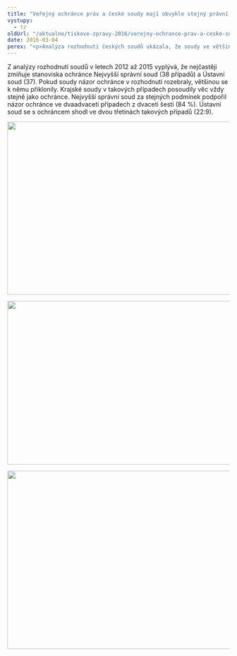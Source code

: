```yaml
---
title: "Veřejný ochránce práv a české soudy mají obvykle stejný právní názor"
vystupy:
  - tz
oldUrl: "/aktualne/tiskove-zpravy-2016/verejny-ochrance-prav-a-ceske-soudy-maji-obvykle-stejny-pravni-nazor"
date: 2016-03-04
perex: "<p>Analýza rozhodnutí českých soudů ukázala, že soudy ve většině případů souhlasí se stanovisky veřejného ochránce práv. Stanoviska ochránce tak slouží k lepšímu uplatňování spravedlnosti v České republice. </p>"
---
```


<!-- imported from the old website -->

<p>Z analýzy rozhodnutí soudů v letech 2012 až 2015 vyplývá, že nejčastěji zmiňuje stanoviska ochránce Nejvyšší správní soud (38 případů) a Ústavní soud (37). Pokud soudy názor ochránce v rozhodnutí rozebraly, většinou se k němu přiklonily. Krajské soudy v takových případech posoudily věc vždy stejně jako ochránce. Nejvyšší správní soud za stejných podmínek podpořil názor ochránce ve dvaadvaceti případech z dvaceti šesti (84 %). Ústavní soud se s ochráncem shodl ve dvou třetinách takových případů (22:9).</p><p><img src="/uploads-import/uploads/RTEmagicC_soudy_1_01.png.png" width="612" height="392" alt="" /></p><p></p><p><img src="/uploads-import/uploads/RTEmagicC_soudy_2.png.png" width="613" height="371" alt="" /></p><p></p><p><img src="/uploads-import/uploads/RTEmagicC_soudy_3.png.png" width="605" height="404" alt="" /></p><p></p><p></p>
